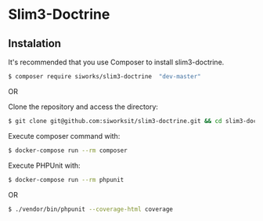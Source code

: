 # Slim3-Doctrine
## Instalation

It's recommended that you use Composer to install slim3-doctrine.
```sh
$ composer require siworks/slim3-doctrine  "dev-master"
```

OR

Clone the repository and access the directory:
```sh
$ git clone git@github.com:siworksit/slim3-doctrine.git && cd slim3-doctrine
```

Execute composer command with:
```sh
$ docker-compose run --rm composer
```

Execute PHPUnit with:
```sh
$ docker-compose run --rm phpunit
```

OR

```sh
$ ./vendor/bin/phpunit --coverage-html coverage
```